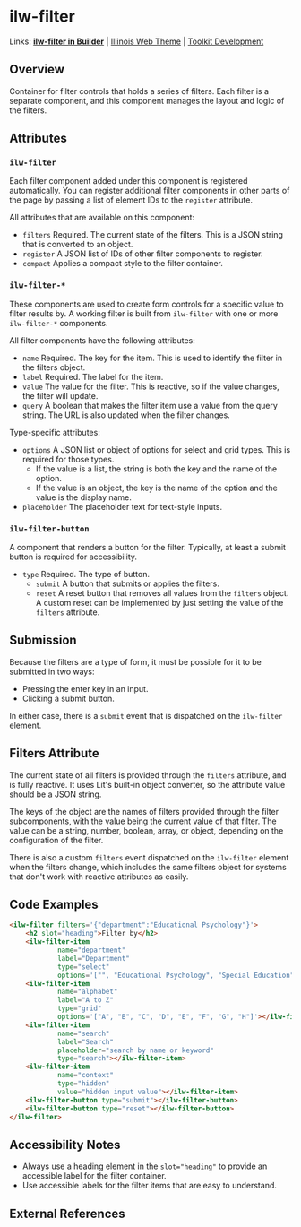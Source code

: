# ilw-filter

Links: **[ilw-filter in Builder](https://builder3.toolkit.illinois.edu/component/ilw-filter/index.html)** | 
[Illinois Web Theme](https://webtheme.illinois.edu/) | 
[Toolkit Development](https://github.com/web-illinois/toolkit-management)

## Overview

Container for filter controls that holds a series of filters. Each filter is a separate component,
and this component manages the layout and logic of the filters.

## Attributes

### `ilw-filter`

Each filter component added under this component is registered automatically. You can register additional
filter components in other parts of the page by passing a list of element IDs to the `register` attribute.

All attributes that are available on this component:

- `filters` Required. The current state of the filters. This is a JSON string that is converted to an object.
- `register` A JSON list of IDs of other filter components to register.
- `compact` Applies a compact style to the filter container.

### `ilw-filter-*`

These components are used to create form controls for a specific value to filter results by. A working
filter is built from `ilw-filter` with one or more `ilw-filter-*` components.

All filter components have the following attributes:

- `name` Required. The key for the item. This is used to identify the filter in the filters object.
- `label` Required. The label for the item.
- `value` The value for the filter. This is reactive, so if the value changes, the filter will update.
- `query` A boolean that makes the filter item use a value from the query string. The URL is also
  updated when the filter changes.
 
Type-specific attributes:
- `options` A JSON list or object of options for select and grid types. This is required for those types.
  - If the value is a list, the string is both the key and the name of the option.
  - If the value is an object, the key is the name of the option and the value is the display name.
- `placeholder` The placeholder text for text-style inputs.

### `ilw-filter-button`

A component that renders a button for the filter. Typically, at least a submit button is required for
accessibility.

- `type` Required. The type of button.
  - `submit` A button that submits or applies the filters.
  - `reset` A reset button that removes all values from the `filters` object. A custom reset
    can be implemented by just setting the value of the `filters` attribute.

## Submission

Because the filters are a type of form, it must be possible for it to be submitted in two ways:

- Pressing the enter key in an input.
- Clicking a submit button.

In either case, there is a `submit` event that is dispatched on the `ilw-filter` element.

## Filters Attribute

The current state of all filters is provided through the `filters` attribute, and is fully reactive. It
uses Lit's built-in object converter, so the attribute value should be a JSON string.

The keys of the object are the names of filters provided through the filter subcomponents, with the
value being the current value of that filter. The value can be a string, number, boolean, array, or object,
depending on the configuration of the filter.

There is also a custom `filters` event dispatched on the `ilw-filter` element when the filters change, which
includes the same filters object for systems that don't work with reactive attributes as easily.

## Code Examples

```html
<ilw-filter filters='{"department":"Educational Psychology"}'>
    <h2 slot="heading">Filter by</h2>
    <ilw-filter-item
            name="department"
            label="Department"
            type="select"
            options='["", "Educational Psychology", "Special Education", "Curriculum and Instruction"]'></ilw-filter-item>
    <ilw-filter-item
            name="alphabet"
            label="A to Z"
            type="grid"
            options='["A", "B", "C", "D", "E", "F", "G", "H"]'></ilw-filter-item>
    <ilw-filter-item
            name="search"
            label="Search"
            placeholder="search by name or keyword"
            type="search"></ilw-filter-item>
    <ilw-filter-item
            name="context"
            type="hidden"
            value="hidden input value"></ilw-filter-item>
    <ilw-filter-button type="submit"></ilw-filter-button>
    <ilw-filter-button type="reset"></ilw-filter-button>
</ilw-filter>
```

## Accessibility Notes

- Always use a heading element in the `slot="heading"` to provide an accessible label for the filter container.
- Use accessible labels for the filter items that are easy to understand.

## External References
